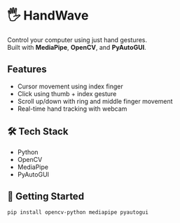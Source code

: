 # 🖐️ HandWave

Control your computer using just hand gestures.  
Built with **MediaPipe**, **OpenCV**, and **PyAutoGUI**.

## Features
- Cursor movement using index finger
- Click using thumb + index gesture
- Scroll up/down with ring and middle finger movement
- Real-time hand tracking with webcam

## 🛠️ Tech Stack
- Python
- OpenCV
- MediaPipe
- PyAutoGUI

## 🚀 Getting Started
```bash
pip install opencv-python mediapipe pyautogui
